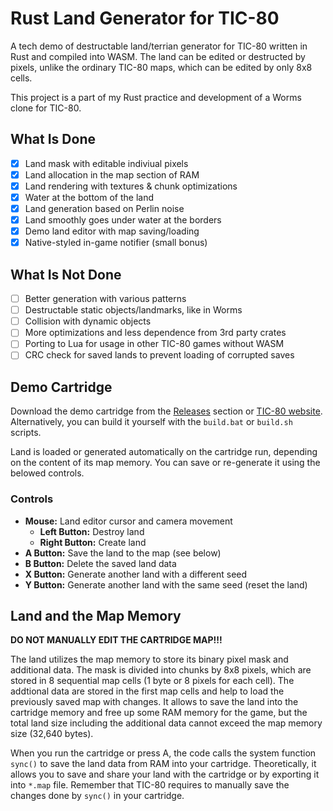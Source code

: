 # Rust Land Generator for TIC-80

A tech demo of destructable land/terrian generator for TIC-80 written in Rust and compiled into WASM. The land can be edited or destructed by pixels, unlike the ordinary TIC-80 maps, which can be edited by only 8x8 cells.

This project is a part of my Rust practice and development of a Worms clone for TIC-80.

## What Is Done

- [x] Land mask with editable indiviual pixels
- [x] Land allocation in the map section of RAM
- [x] Land rendering with textures & chunk optimizations
- [x] Water at the bottom of the land
- [x] Land generation based on Perlin noise
- [x] Land smoothly goes under water at the borders
- [x] Demo land editor with map saving/loading
- [x] Native-styled in-game notifier (small bonus)

## What Is Not Done

- [ ] Better generation with various patterns
- [ ] Destructable static objects/landmarks, like in Worms
- [ ] Collision with dynamic objects
- [ ] More optimizations and less dependence from 3rd party crates
- [ ] Porting to Lua for usage in other TIC-80 games without WASM
- [ ] CRC check for saved lands to prevent loading of corrupted saves

## Demo Cartridge
Download the demo cartridge from the [Releases](https://github.com/AlexanDDOS/tic80-land-generator/releases) section or [TIC-80 website](https://tic80.com/play?cart=4391). Alternatively, you can build it yourself with the `build.bat` or `build.sh` scripts.

Land is loaded or generated automatically on the cartridge run, depending on the content of its map memory. You can save or re-generate it using the belowed controls.

### Controls
- **Mouse:** Land editor cursor and camera movement
  - **Left Button:** Destroy land
  - **Right Button:** Create land 
- **A Button:** Save the land to the map (see below)
- **B Button:** Delete the saved land data
- **X Button:** Generate another land with a different seed
- **Y Button:** Generate another land with the same seed (reset the land)

## Land and the Map Memory
**DO NOT MANUALLY EDIT THE CARTRIDGE MAP!!!**

The land utilizes the map memory to store its binary pixel mask and additional data. The mask is divided into chunks by 8x8 pixels, which are stored in 8 sequential map cells (1 byte or 8 pixels for each cell). The addtional data are stored in the first map cells and help to load the previously saved map with changes. It allows to save the land into the cartridge memory and free up some RAM memory for the game, but the total land size including the additional data cannot exceed the map memory size (32,640 bytes).

When you run the cartridge or press A, the code calls the system function `sync()` to save the land data from RAM into your cartridge. Theoretically, it allows you to save and share your land with the cartridge or by exporting it into `*.map` file. Remember that TIC-80 requires to manually save the changes done by `sync()` in your cartridge.